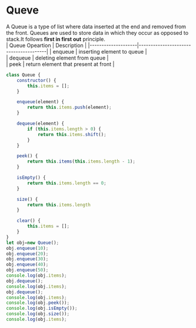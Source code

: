 # Queve
A Queue is a type of list where data inserted at the end and removed from the front. Queues are used to store data in which they occur as opposed to stack.It follows **first in first out** principle.<br>
| Queue Opeartion    | Description                           |
|--------------------|---------------------------------------|
| enqueue            | inserting element to queue            |  
| dequeue            | deleting element from queue           |  
| peek               | return element that present at front  |  

```javascript
class Queue {
    constructor() {
        this.items = [];
    }

    enqueue(element) {
        return this.items.push(element);
    }

    dequeue(element) {
        if (this.items.length > 0) {
            return this.items.shift();
        }
    }

    peek() {
        return this.items(this.items.length - 1);
    }

    isEmpty() {
        return this.items.length == 0;
    }

    size() {
        return this.items.length
    }

    clear() {
        this.items = [];
    }
}
let obj=new Queue();
obj.enqueue(10);
obj.enqueue(20);
obj.enqueue(30);
obj.enqueue(40);
obj.enqueue(50);
console.log(obj.items);
obj.dequeue();
console.log(obj.items);
obj.dequeue();
console.log(obj.items);
console.log(obj.peek());
console.log(obj.isEmpty());
console.log(obj.size());
console.log(obj.items);
```
